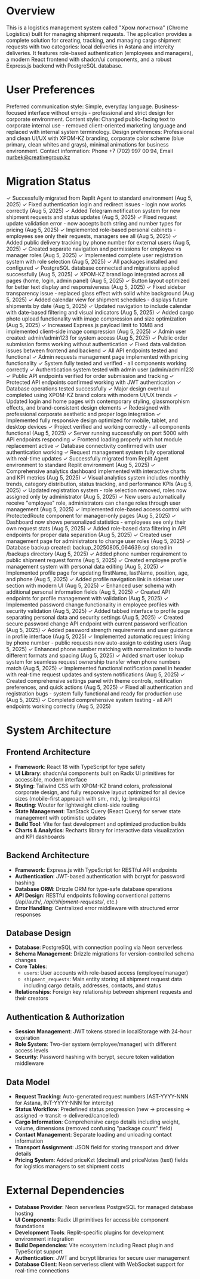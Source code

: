 # Overview

This is a logistics management system called "Хром логистика" (Chrome Logistics) built for managing shipment requests. The application provides a complete solution for creating, tracking, and managing cargo shipment requests with two categories: local deliveries in Astana and intercity deliveries. It features role-based authentication (employees and managers), a modern React frontend with shadcn/ui components, and a robust Express.js backend with PostgreSQL database.

# User Preferences

Preferred communication style: Simple, everyday language. Business-focused interface without emojis - professional and strict design for corporate environment.
Content style: Changed public-facing text to corporate internal use - removed client-oriented marketing language and replaced with internal system terminology.
Design preferences: Professional and clean UI/UX with ХРОМ-KZ branding, corporate color scheme (blue primary, clean whites and grays), minimal animations for business environment.
Contact information: Phone +7 (702) 997 00 94, Email nurbek@creativegroup.kz

# Migration Status
✓ Successfully migrated from Replit Agent to standard environment (Aug 5, 2025)
✓ Fixed authentication login and redirect issues - login now works correctly (Aug 5, 2025)
✓ Added Telegram notification system for new shipment requests and status updates (Aug 5, 2025)
✓ Fixed request update validation error - now accepts both string and number types for pricing (Aug 5, 2025)
✓ Implemented role-based personal cabinets - employees see only their requests, managers see all (Aug 5, 2025)
✓ Added public delivery tracking by phone number for external users (Aug 5, 2025)
✓ Created separate navigation and permissions for employee vs manager roles (Aug 5, 2025)
✓ Implemented complete user registration system with role selection (Aug 5, 2025)
✓ All packages installed and configured
✓ PostgreSQL database connected and migrations applied successfully (Aug 5, 2025)
✓ ХРОМ-KZ brand logo integrated across all pages (home, login, admin panel) (Aug 5, 2025)
✓ Button layout optimized for better text display and responsiveness (Aug 5, 2025)
✓ Fixed sidebar transparency issue - replaced glass effect with solid white background (Aug 5, 2025)
✓ Added calendar view for shipment schedules - displays future shipments by date (Aug 5, 2025)
✓ Updated navigation to include calendar with date-based filtering and visual indicators (Aug 5, 2025)
✓ Added cargo photo upload functionality with image compression and size optimization (Aug 5, 2025)
✓ Increased Express.js payload limit to 10MB and implemented client-side image compression (Aug 5, 2025)
✓ Admin user created: admin/admin123 for system access (Aug 5, 2025)
✓ Public order submission forms working without authentication
✓ Fixed data validation issues between frontend and backend
✓ All API endpoints tested and functional
✓ Admin requests management page implemented with pricing functionality
✓ System fully tested and verified - all components working correctly
✓ Authentication system tested with admin user (admin/admin123)
✓ Public API endpoints verified for order submission and tracking
✓ Protected API endpoints confirmed working with JWT authentication
✓ Database operations tested successfully
✓ Major design overhaul completed using ХРОМ-KZ brand colors with modern UI/UX trends
✓ Updated login and home pages with contemporary styling, glassmorphism effects, and brand-consistent design elements
✓ Redesigned with professional corporate aesthetic and proper logo integration
✓ Implemented fully responsive design optimized for mobile, tablet, and desktop devices
✓ Project verified and working correctly - all components functional (Aug 5, 2025)
✓ Server running successfully on port 5000 with API endpoints responding
✓ Frontend loading properly with hot module replacement active
✓ Database connectivity confirmed with user authentication working
✓ Request management system fully operational with real-time updates
✓ Successfully migrated from Replit Agent environment to standard Replit environment (Aug 5, 2025)
✓ Comprehensive analytics dashboard implemented with interactive charts and KPI metrics (Aug 5, 2025)
✓ Visual analytics system includes monthly trends, category distribution, status tracking, and performance KPIs (Aug 5, 2025)
✓ Updated registration system - role selection removed, roles now assigned only by administrator (Aug 5, 2025)
✓ New users automatically receive "employee" role, administrators can change roles through user management (Aug 5, 2025)
✓ Implemented role-based access control with ProtectedRoute component for manager-only pages (Aug 5, 2025)
✓ Dashboard now shows personalized statistics - employees see only their own request stats (Aug 5, 2025)
✓ Added role-based data filtering in API endpoints for proper data separation (Aug 5, 2025)
✓ Created user management page for administrators to change user roles (Aug 5, 2025)
✓ Database backup created: backup_20250805_064639.sql stored in /backups directory (Aug 5, 2025)
✓ Added phone number requirement to public shipment request forms (Aug 5, 2025)
✓ Created employee profile management system with personal data editing (Aug 5, 2025)
✓ Implemented profile page for updating firstName, lastName, position, age, and phone (Aug 5, 2025)
✓ Added profile navigation link in sidebar user section with modern UI (Aug 5, 2025)
✓ Enhanced user schema with additional personal information fields (Aug 5, 2025)
✓ Created API endpoints for profile management with validation (Aug 5, 2025)
✓ Implemented password change functionality in employee profiles with security validation (Aug 5, 2025)
✓ Added tabbed interface to profile page separating personal data and security settings (Aug 5, 2025)
✓ Created secure password change API endpoint with current password verification (Aug 5, 2025)
✓ Added password strength requirements and user guidance in profile interface (Aug 5, 2025)
✓ Implemented automatic request linking by phone number - public requests now auto-assign to existing users (Aug 5, 2025)
✓ Enhanced phone number matching with normalization to handle different formats and spacing (Aug 5, 2025)
✓ Added smart user lookup system for seamless request ownership transfer when phone numbers match (Aug 5, 2025)
✓ Implemented functional notification panel in header with real-time request updates and system notifications (Aug 5, 2025)
✓ Created comprehensive settings panel with theme controls, notification preferences, and quick actions (Aug 5, 2025)
✓ Fixed all authentication and registration bugs - system fully functional and ready for production use (Aug 5, 2025)
✓ Completed comprehensive system testing - all API endpoints working correctly (Aug 5, 2025)

# System Architecture

## Frontend Architecture
- **Framework**: React 18 with TypeScript for type safety
- **UI Library**: shadcn/ui components built on Radix UI primitives for accessible, modern interface
- **Styling**: Tailwind CSS with ХРОМ-KZ brand colors, professional corporate design, and fully responsive layout optimized for all device sizes (mobile-first approach with sm:, md:, lg: breakpoints)
- **Routing**: Wouter for lightweight client-side routing
- **State Management**: TanStack Query (React Query) for server state management with optimistic updates
- **Build Tool**: Vite for fast development and optimized production builds
- **Charts & Analytics**: Recharts library for interactive data visualization and KPI dashboards

## Backend Architecture
- **Framework**: Express.js with TypeScript for RESTful API endpoints
- **Authentication**: JWT-based authentication with bcrypt for password hashing
- **Database ORM**: Drizzle ORM for type-safe database operations
- **API Design**: RESTful endpoints following conventional patterns (/api/auth/*, /api/shipment-requests/*, etc.)
- **Error Handling**: Centralized error middleware with structured error responses

## Database Design
- **Database**: PostgreSQL with connection pooling via Neon serverless
- **Schema Management**: Drizzle migrations for version-controlled schema changes
- **Core Tables**:
  - `users`: User accounts with role-based access (employee/manager)
  - `shipment_requests`: Main entity storing all shipment request data including cargo details, addresses, contacts, and status
- **Relationships**: Foreign key relationship between shipment requests and their creators

## Authentication & Authorization
- **Session Management**: JWT tokens stored in localStorage with 24-hour expiration
- **Role System**: Two-tier system (employee/manager) with different access levels
- **Security**: Password hashing with bcrypt, secure token validation middleware

## Data Model
- **Request Tracking**: Auto-generated request numbers (AST-YYYY-NNN for Astana, INT-YYYY-NNN for intercity)
- **Status Workflow**: Predefined status progression (new → processing → assigned → transit → delivered/cancelled)
- **Cargo Information**: Comprehensive cargo details including weight, volume, dimensions (removed confusing "package count" field)
- **Contact Management**: Separate loading and unloading contact information
- **Transport Assignment**: JSON field for storing transport and driver details
- **Pricing System**: Added priceKzt (decimal) and priceNotes (text) fields for logistics managers to set shipment costs

# External Dependencies

- **Database Provider**: Neon serverless PostgreSQL for managed database hosting
- **UI Components**: Radix UI primitives for accessible component foundations
- **Development Tools**: Replit-specific plugins for development environment integration
- **Build Dependencies**: Vite ecosystem including React plugin and TypeScript support
- **Authentication**: JWT and bcrypt libraries for secure user management
- **Database Client**: Neon serverless client with WebSocket support for real-time connections